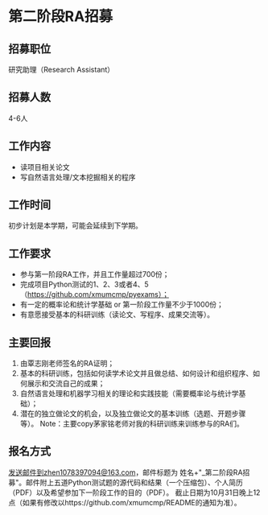 # 第二阶段RA招募
## 招募职位
研究助理（Research Assistant）

## 招募人数
4-6人

## 工作内容
- 读项目相关论文
- 写自然语言处理/文本挖掘相关的程序

## 工作时间
初步计划是本学期，可能会延续到下学期。

## 工作要求
- 参与第一阶段RA工作，并且工作量超过700份；
- 完成项目Python测试的1、2、3或者4、5（https://github.com/xmumcmp/pyexams）；
- 有一定的概率论和统计学基础 or 第一阶段工作量不少于1000份；
- 有意愿接受基本的科研训练（读论文、写程序、成果交流等）。

## 主要回报
1. 由覃志刚老师签名的RA证明；
2. 基本的科研训练，包括如何读学术论文并且做总结、如何设计和组织程序、如何展示和交流自己的成果；
3. 自然语言处理和机器学习相关的理论和实践技能（需要概率论与统计学基础）；
4. 潜在的独立做论文的机会，以及独立做论文的基本训练（选题、开题步骤等）。
Note：主要copy茅家铭老师对我的科研训练来训练参与的RA们。

## 报名方式
发送邮件到zhen1078397094@163.com，邮件标题为 姓名+"_第二阶段RA招募"。邮件附上五道Python测试题的源代码和结果（一个压缩包）、个人简历（PDF）以及希望参加下一阶段工作的目的（PDF）。
截止日期为10月31日晚上12点（如果有修改以https://github.com/xmumcmp/README的通知为准）。


